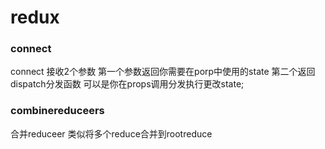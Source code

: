 <!-- reudx -->


# redux

### connect
  connect 接收2个参数 第一个参数返回你需要在porp中使用的state 第二个返回dispatch分发函数 可以是你在props调用分发执行更改state;

### combinereduceers
  合并reduceer 类似将多个reduce合并到rootreduce


